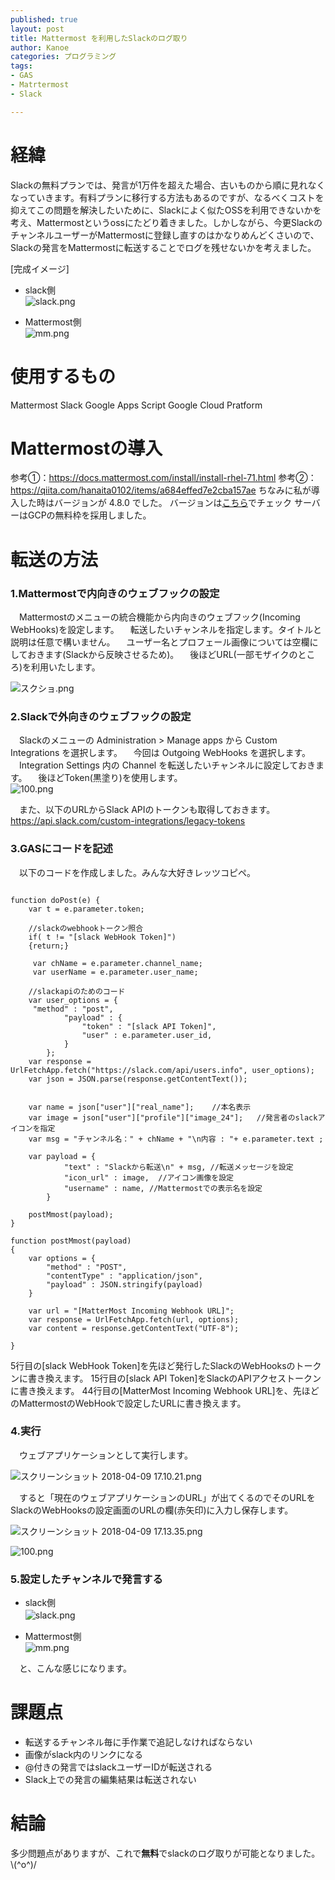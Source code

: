 ```yaml
---
published: true
layout: post
title: Mattermost を利用したSlackのログ取り
author: Kanoe
categories: プログラミング
tags:
- GAS
- Matrtermost
- Slack

---
```


# 経緯
Slackの無料プランでは、発言が1万件を超えた場合、古いものから順に見れなくなっていきます。有料プランに移行する方法もあるのですが、なるべくコストを抑えてこの問題を解決したいために、Slackによく似たOSSを利用できないかを考え、Mattermostというossにたどり着きました。しかしながら、今更SlackのチャンネルユーザーがMattermostに登録し直すのはかなりめんどくさいので、Slackの発言をMattermostに転送することでログを残せないかを考えました。

<!-- more -->

[完成イメージ]

- slack側  
![slack.png](https://qiita-image-store.s3.amazonaws.com/0/177611/59e63a9e-ee42-f3c6-060f-4859b0b54005.png)

- Mattermost側  
![mm.png](https://qiita-image-store.s3.amazonaws.com/0/177611/c60bc638-340e-e491-05bb-6765855bff20.png)

# 使用するもの
Mattermost
Slack
Google Apps Script
Google Cloud Pratform

# Mattermostの導入
参考①：https://docs.mattermost.com/install/install-rhel-71.html
参考②：https://qiita.com/hanaita0102/items/a684effed7e2cba157ae
ちなみに私が導入した時はバージョンが 4.8.0 でした。
バージョンは[こちら](https://about.mattermost.com/download/)でチェック
サーバーはGCPの無料枠を採用しました。

# 転送の方法
### 1.Mattermostで内向きのウェブフックの設定
　Mattermostのメニューの統合機能から内向きのウェブフック(Incoming WebHooks)を設定します。
　転送したいチャンネルを指定します。タイトルと説明は任意で構いません。
　ユーザー名とプロフェール画像については空欄にしておきます(Slackから反映させるため)。
　後ほどURL(一部モザイクのところ)を利用いたします。

![スクショ.png](https://qiita-image-store.s3.amazonaws.com/0/177611/c15643bf-99ab-12b1-9120-5b0331c8b95b.png)


### 2.Slackで外向きのウェブフックの設定
　Slackのメニューの Administration > Manage apps から Custom Integrations を選択します。
　今回は Outgoing WebHooks を選択します。
　Integration Settings 内の Channel を転送したいチャンネルに設定しておきます。
　後ほどToken(黒塗り)を使用します。
<br>
![100.png](https://qiita-image-store.s3.amazonaws.com/0/177611/1ecdc63e-30ab-674f-4fb2-6754be26ba8a.png)

　また、以下のURLからSlack APIのトークンも取得しておきます。
　https://api.slack.com/custom-integrations/legacy-tokens

### 3.GASにコードを記述
　以下のコードを作成しました。みんな大好きレッツコピペ。

```js:Slack2Matter

function doPost(e) {
	var t = e.parameter.token;

	//slackのwebhookトークン照合
	if( t != "[slack WebHook Token]")
	{return;}  

	 var chName = e.parameter.channel_name;
	 var userName = e.parameter.user_name;
	 
    //slackapiのためのコード
	var user_options = {
	 "method" : "post",
			"payload" : {
				"token" : "[slack API Token]",
				"user" : e.parameter.user_id,
			}
		};
	var response = UrlFetchApp.fetch("https://slack.com/api/users.info", user_options);
	var json = JSON.parse(response.getContentText());

	
	var name = json["user"]["real_name"];    //本名表示
	var image = json["user"]["profile"]["image_24"];   //発言者のslackアイコンを指定
	var msg = "チャンネル名：" + chName + "\n内容 : "+ e.parameter.text ;
	
	var payload = {
			"text" : "Slackから転送\n" + msg, //転送メッセージを設定
		    "icon_url" : image,  //アイコン画像を設定
			"username" : name, //Mattermostでの表示名を設定
		}
		
	postMmost(payload);
}

function postMmost(payload)
{
	var options = {
		"method" : "POST",
		"contentType" : "application/json",
		"payload" : JSON.stringify(payload)
	}

	var url = "[MatterMost Incoming Webhook URL]"; 
	var response = UrlFetchApp.fetch(url, options);
	var content = response.getContentText("UTF-8");

}

```

5行目の[slack WebHook Token]を先ほど発行したSlackのWebHooksのトークンに書き換えます。
15行目の[slack API Token]をSlackのAPIアクセストークンに書き換えます。
44行目の[MatterMost Incoming Webhook URL]を、先ほどのMattermostのWebHookで設定したURLに書き換えます。

### 4.実行
　ウェブアプリケーションとして実行します。

 ![スクリーンショット 2018-04-09 17.10.21.png](https://qiita-image-store.s3.amazonaws.com/0/177611/123ddf57-063d-75be-c0f7-3a637e8f60f6.png)

　すると「現在のウェブアプリケーションのURL」が出てくるのでそのURLをSlackのWebHooksの設定画面のURLの欄(赤矢印)に入力し保存します。

![スクリーンショット 2018-04-09 17.13.35.png](https://qiita-image-store.s3.amazonaws.com/0/177611/4ac66752-b336-5cfe-6235-cb22a86b737e.png)

![100.png](https://qiita-image-store.s3.amazonaws.com/0/177611/b0645127-4c29-0c29-9b68-45bc09603773.png)

### 5.設定したチャンネルで発言する

- slack側  
![slack.png](https://qiita-image-store.s3.amazonaws.com/0/177611/59e63a9e-ee42-f3c6-060f-4859b0b54005.png)
　

- Mattermost側  
![mm.png](https://qiita-image-store.s3.amazonaws.com/0/177611/c60bc638-340e-e491-05bb-6765855bff20.png)

　と、こんな感じになります。

# 課題点
- 転送するチャンネル毎に手作業で追記しなければならない
- 画像がslack内のリンクになる
- @付きの発言ではslackユーザーIDが転送される
- Slack上での発言の編集結果は転送されない

# 結論
多少問題点がありますが、これで**無料**でslackのログ取りが可能となりました。
\\(^o^)/
